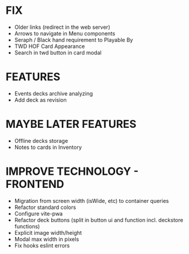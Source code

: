 # FIX
- Older links (redirect in the web server)
- Arrows to navigate in Menu components
- Seraph / Black hand requirement to Playable By
- TWD HOF Card Appearance
- Search in twd button in card modal

# FEATURES
- Events decks archive analyzing
- Add deck as revision

# MAYBE LATER FEATURES
- Offline decks storage
- Notes to cards in Inventory

# IMPROVE TECHNOLOGY - FRONTEND
- Migration from screen width (isWide, etc) to container queries
- Refactor standard colors
- Configure vite-pwa
- Refactor deck buttons (split in button ui and function incl. deckstore functions)
- Explicit image width/height
- Modal max width in pixels
- Fix hooks eslint errors
